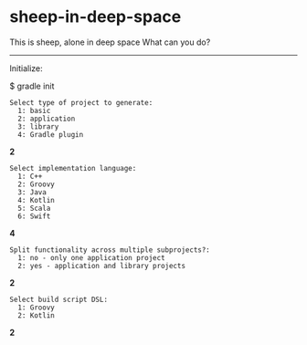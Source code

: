 # sheep-in-deep-space

This is sheep, alone in deep space
What can you do?

---

Initialize:

$ gradle init

```
Select type of project to generate:
  1: basic
  2: application
  3: library
  4: Gradle plugin
```
**2**

```
Select implementation language:
  1: C++
  2: Groovy
  3: Java
  4: Kotlin
  5: Scala
  6: Swift
```
**4**

```
Split functionality across multiple subprojects?:
  1: no - only one application project
  2: yes - application and library projects
```
**2**

```
Select build script DSL:
  1: Groovy
  2: Kotlin
```
**2**